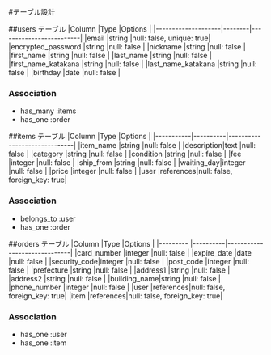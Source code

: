 #テーブル設計

##users テーブル
|Column              |Type    |Options                  |
|--------------------|--------|-------------------------|
|email               |string  |null: false, unique: true|
|encrypted_password  |string  |null: false              |
|nickname            |string  |null: false              |
|first_name          |string  |null: false              |
|last_name           |string  |null: false              |
|first_name_katakana |string  |null: false              |
|last_name_katakana  |string  |null: false              |
|birthday            |date    |null: false              |


### Association
- has_many :items
- has_one  :order


##items テーブル
|Column     |Type      |Options                       |
|-----------|----------|------------------------------|
|item_name  |string    |null: false                   |
|description|text      |null: false                   |
|category   |string    |null: false                   |
|condition  |string    |null: false                   |
|fee        |integer   |null: false                   |
|ship_from  |string    |null: false                   |
|waiting_day|integer   |null: false                   |
|price      |integer   |null: false                   |
|user       |references|null: false, foreign_key: true|

### Association
- belongs_to :user
- has_one  :order

##orders テーブル
|Column       |Type      |Options                       |
|---------    |----------|------------------------------|
|card_number  |integer   |null: false                   |
|expire_date  |date      |null: false                   |
|security_code|integer   |null: false                   |
|post_code    |integer   |null: false                   |
|prefecture   |string    |null: false                   |
|address1     |string    |null: false                   |
|address2     |string    |null: false                   |
|building_name|string    |null: false                   |
|phone_number |integer   |null: false                   |
|user         |references|null: false, foreign_key: true|
|item         |references|null: false, foreign_key: true|

### Association
- has_one  :user
- has_one  :item